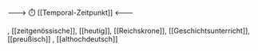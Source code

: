 ---> ⏱️ [[Temporal-Zeitpunkt]] <---

, [[zeitgenössische]], [[heutig]], [[Reichskrone]], [[Geschichtsunterricht]], [[preußisch]]
, [[althochdeutsch]]